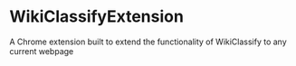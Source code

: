 # WikiClassifyExtension
A Chrome extension built to extend the functionality of WikiClassify to any current webpage
